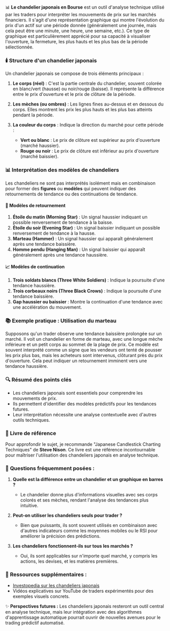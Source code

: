 📊 **Le chandelier japonais en Bourse** est un outil d'analyse technique utilisé par les traders pour interpréter les mouvements de prix sur les marchés financiers. Il s'agit d'une représentation graphique qui montre l'évolution du prix d'un actif sur une période donnée (généralement une journée, mais cela peut être une minute, une heure, une semaine, etc.). Ce type de graphique est particulièrement apprécié pour sa capacité à visualiser l'ouverture, la fermeture, les plus hauts et les plus bas de la période sélectionnée.

### 🕯️ **Structure d'un chandelier japonais**
Un chandelier japonais se compose de trois éléments principaux :

1. **Le corps (réel)** : C'est la partie centrale du chandelier, souvent colorée en blanc/vert (hausse) ou noir/rouge (baisse). Il représente la différence entre le prix d'ouverture et le prix de clôture de la période.
   
2. **Les mèches (ou ombres)** : Les lignes fines au-dessus et en dessous du corps. Elles montrent les prix les plus hauts et les plus bas atteints pendant la période.

3. **La couleur du corps** : Indique la direction du marché pour cette période :
   - **Vert ou blanc** : Le prix de clôture est supérieur au prix d'ouverture (marché haussier).
   - **Rouge ou noir** : Le prix de clôture est inférieur au prix d'ouverture (marché baissier).

### 📊 **Interprétation des modèles de chandeliers**
Les chandeliers ne sont pas interprétés isolément mais en combinaison pour former des **figures** ou **modèles** qui peuvent indiquer des retournements de tendance ou des continuations de tendance.

#### 🔄 **Modèles de retournement** 
1. **Étoile du matin (Morning Star)** : Un signal haussier indiquant un possible renversement de tendance à la baisse.
2. **Étoile du soir (Evening Star)** : Un signal baissier indiquant un possible renversement de tendance à la hausse.
3. **Marteau (Hammer)** : Un signal haussier qui apparaît généralement après une tendance baissière.
4. **Homme pendu (Hanging Man)** : Un signal baissier qui apparaît généralement après une tendance haussière.

#### 📈 **Modèles de continuation**
1. **Trois soldats blancs (Three White Soldiers)** : Indique la poursuite d'une tendance haussière.
2. **Trois corbeaux noirs (Three Black Crows)** : Indique la poursuite d'une tendance baissière.
3. **Gap haussier ou baissier** : Montre la continuation d'une tendance avec une accélération du mouvement.

### 📚 **Exemple pratique : Utilisation du marteau**
Supposons qu'un trader observe une tendance baissière prolongée sur un marché. Il voit un chandelier en forme de marteau, avec une longue mèche inférieure et un petit corps au sommet de la plage de prix. Ce modèle est souvent interprété comme un signe que les vendeurs ont tenté de pousser les prix plus bas, mais les acheteurs sont intervenus, clôturant près du prix d'ouverture. Cela peut indiquer un retournement imminent vers une tendance haussière.

### 🔍 **Résumé des points clés**
- Les chandeliers japonais sont essentiels pour comprendre les mouvements de prix.
- Ils permettent d'identifier des modèles prédictifs pour les tendances futures.
- Leur interprétation nécessite une analyse contextuelle avec d'autres outils techniques.

### 📖 **Livre de référence**
Pour approfondir le sujet, je recommande "Japanese Candlestick Charting Techniques" de **Steve Nison**. Ce livre est une référence incontournable pour maîtriser l'utilisation des chandeliers japonais en analyse technique.

### 📝 **Questions fréquemment posées :**
1. **Quelle est la différence entre un chandelier et un graphique en barres ?**
   - Le chandelier donne plus d'informations visuelles avec ses corps colorés et ses mèches, rendant l'analyse des tendances plus intuitive.

2. **Peut-on utiliser les chandeliers seuls pour trader ?**
   - Bien que puissants, ils sont souvent utilisés en combinaison avec d'autres indicateurs comme les moyennes mobiles ou le RSI pour améliorer la précision des prédictions.

3. **Les chandeliers fonctionnent-ils sur tous les marchés ?**
   - Oui, ils sont applicables sur n'importe quel marché, y compris les actions, les devises, et les matières premières.

### 🔗 **Ressources supplémentaires :**
- [Investopedia sur les chandeliers japonais](https://www.investopedia.com/articles/technical/02/121702.asp)
- Vidéos explicatives sur YouTube de traders expérimentés pour des exemples visuels concrets.

✨ **Perspectives futures :** Les chandeliers japonais resteront un outil central en analyse technique, mais leur intégration avec des algorithmes d'apprentissage automatique pourrait ouvrir de nouvelles avenues pour le trading prédictif automatisé.